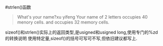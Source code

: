 #strlen()函数
>What's your name?xu yifeng
Your name of 2 letters occupies 40 menory cells.
and occupies 32 memory cells.

sizeof()和strlen()实际上的返回类型,是usigned和usigned long,使用专门的%zd的转换说明
使用特定量,sizeof()的括号可写可不写,但依旧建议都写上.
